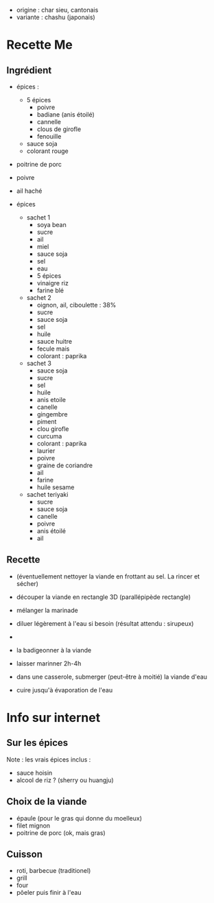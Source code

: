 - origine : char sieu, cantonais
- variante : chashu (japonais)


# Recette Me
## Ingrédient
- épices :
    * 5 épices 
        + poivre
        + badiane (anis étoilé)
        + cannelle
        + clous de girofle
        + fenouille
    * sauce soja
    * colorant rouge
- poitrine de porc
- poivre
- ail haché


- épices
    - sachet 1
        - soya bean
        - sucre
        - ail
        - miel
        - sauce soja
        - sel
        - eau
        - 5 épices
        - vinaigre riz
        - farine blé
    - sachet 2
        - oignon, ail, ciboulette : 38%
        - sucre
        - sauce soja
        - sel
        - huile
        - sauce huitre
        - fecule mais
        - colorant : paprika
    - sachet 3
        - sauce soja
        - sucre
        - sel
        - huile
        - anis etoile
        - canelle
        - gingembre
        - piment
        - clou girofle
        - curcuma
        - colorant : paprika
        - laurier
        - poivre
        - graine de coriandre
        - ail
        - farine
        - huile sesame
    - sachet teriyaki
        - sucre
        - sauce soja
        - canelle
        - poivre
        - anis étoilé
        - ail

## Recette
- (éventuellement nettoyer la viande en frottant au sel. La rincer et sécher)
- découper la viande en rectangle 3D (parallépipède rectangle)

- mélanger la marinade
- diluer légèrement à l'eau si besoin (résultat attendu : sirupeux)
- 
- la badigeonner à la viande
- laisser marinner 2h-4h

- dans une casserole, submerger (peut-être à moitié) la viande d'eau
- cuire jusqu'à évaporation de l'eau

# Info sur internet
## Sur les épices

Note : les vrais épices inclus :
- sauce hoisin
- alcool de riz ? (sherry ou huangju)

## Choix de la viande
* épaule (pour le gras qui donne du moelleux)
* filet mignon
* poitrine de porc (ok, mais gras)

## Cuisson
- roti, barbecue (traditionel)
- grill
- four
- pôeler puis finir à l'eau

